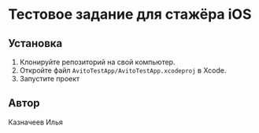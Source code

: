 # Тестовое задание для стажёра iOS

## Установка

1. Клонируйте репозиторий на свой компьютер.
2. Откройте файл `AvitoTestApp/AvitoTestApp.xcodeproj` в Xcode.
3. Запустите проект

## Автор

Казначеев Илья
